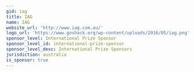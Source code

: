 ```yaml
---
gid: iag
title: IAG
name: IAG
website_url: 'http://www.iag.com.au/'
logo_url: 'https://www.govhack.org/wp-content/uploads/2016/05/iag.png'
sponsor_level: International Prize Sponsor
sponsor_level_id: international-prize-sponsor
sponsor_level_desc: International Prize Sponsors
jurisdiction: australia
is_sponsor: true
---
```

